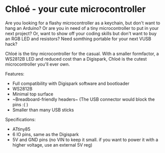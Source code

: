 
# Chloé - your cute microcontroller

Are you looking for a flashy microcontroller as a keychain, but don't want to hang 
an Arduino? Or are you in need of a tiny microcontroller to put in your next project? 
Or, want to show off your coding skills but don't want to buy an RGB LED and 
resistors? Need somthing portable for your next VUSB hack? 

Chloé is the tiny microcontroller for the casual. With a smaller formfactor, a 
WS2812B LED and reduced cost than a Digispark, Chloé is the cutest microcontroller 
you'll ever own. 

Features:
* Full compatibility with Digispark software and bootloader
* WS2812B
* Minimal top surface
* ~Breadboard-friendly headers~ (The USB connector would block the pins :( )
* Smaller than many USB sticks

Specifications: 
* ATtiny85
* 6 IO pins, same as the Digispark
* 5V and GND pins (no VIN to keep it small. if you want to power it with a higher 
voltage, use an external 5V reg)
